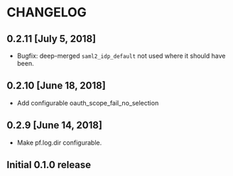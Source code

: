 # CHANGELOG

## 0.2.11 [July 5, 2018]
- Bugfix: deep-merged `saml2_idp_default` not used where it should have been.

## 0.2.10 [June 18, 2018]
- Add configurable oauth_scope_fail_no_selection

## 0.2.9 [June 14, 2018]
- Make pf.log.dir configurable.

## Initial 0.1.0 release
